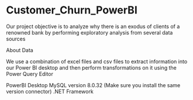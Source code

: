 # Customer_Churn_PowerBI

Our project objective is to analyze why there is an exodus of clients of a renowned bank by performing exploratory analysis from several data sources

About Data

We use a combination of excel files and csv files to extract information into our Power BI desktop and then perform transformations on it using the Power Query Editor

PowerBI Desktop MySQL version 8.0.32 (Make sure you install the same version connector) .NET Framework

